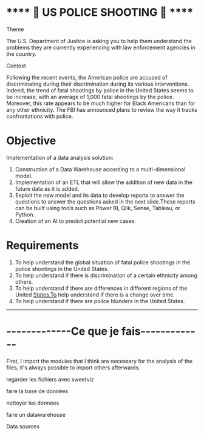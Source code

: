# \*\*\*\* 👮‍ US POLICE SHOOTING 👮‍ \*\*\*\*

Theme

The U.S. Department of Justice is asking you to help them understand the problems
they are currently experiencing with law enforcement agencies in the country.

Context

Following the recent events, the American police are accused of discriminating
during their discrimination during its various interventions.
Indeed, the trend of fatal shootings by police in the United States seems to be
increase, with an average of 1,000 fatal shootings by the police.
Moreover, this rate appears to be much higher for Black Americans than for any other ethnicity.
The FBI has announced plans to review the way it tracks confrontations
with police.

# Objective

Implementation of a data analysis solution:


1. Construction of a Data Warehouse according to a multi-dimensional model.
2. Implementation of an ETL that will allow the addition of new data in the future data as it is added.
3. Exploit the new model and its data to develop reports to answer the questions to answer the questions asked in the next slide.These reports can be built using tools such as Power BI, Qlik, Sense, Tableau, or Python.
4. Creation of an AI to predict potential new cases.

# Requirements


1. To help understand the global situation of fatal police shootings in the police shootings in the United States.
2. To help understand if there is discrimination of a certain ethnicity among others.
3. To help understand if there are differences in different regions of the United [States.To](http://States.To) help understand if there is a change over time.
4. To help understand if there are police blunders in the United States.


---

# -------------Ce que je fais-------------

First, I import the modules that I think are necessary for the analysis of the files, it's always possible to import others afterwards.

regarder les fichiers avec sweetviz

faire la base de données

nettoyer les données

faire un datawarehouse

Data sources